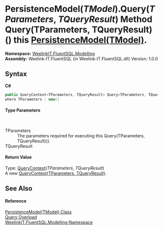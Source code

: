 # PersistenceModel(*TModel*).Query(*TParameters*, *TQueryResult*) Method Query(TParameters, TQueryResult)() this <a href="a877d482-31d7-7bd4-33f6-a3d30a88cbc6">PersistenceModel(TModel)</a>.

**Namespace:**&nbsp;<a href="55cb0562-6be1-fe5d-1cc3-61ccba17ba4f">WeelinkIT.FluentSQL.Modelling</a><br />**Assembly:**&nbsp;Weelink-IT.FluentSQL (in Weelink-IT.FluentSQL.dll) Version: 1.0.0

## Syntax

**C#**<br />
``` C#
public QueryContext<TParameters, TQueryResult> Query<TParameters, TQueryResult>()
where TParameters : new()

```


#### Type Parameters
&nbsp;<dl><dt>TParameters</dt><dd>The parameters required for executing this Query(TParameters, TQueryResult)().</dd><dt>TQueryResult</dt><dd /></dl>

#### Return Value
Type: <a href="ab3b95a4-da50-b636-4e83-5f53a89483b3">QueryContext</a>(*TParameters*, *TQueryResult*)<br />A new <a href="ab3b95a4-da50-b636-4e83-5f53a89483b3">QueryContext(TParameters, TQueryResult)</a>.

## See Also


#### Reference
<a href="a877d482-31d7-7bd4-33f6-a3d30a88cbc6">PersistenceModel(TModel) Class</a><br /><a href="bcdf67c6-60aa-c2fc-c8d1-2d8c809d52b7">Query Overload</a><br /><a href="55cb0562-6be1-fe5d-1cc3-61ccba17ba4f">WeelinkIT.FluentSQL.Modelling Namespace</a><br />